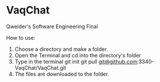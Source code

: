 # VaqChat
Qweider's Software Engineering Final

How to use:
1) Choose a directory and make a folder.
2) Open the Terminal and cd into the directory's folder
3) Type in the terminal
  git init
  git pull git@github.com:3340-VaqChat/VaqChat.git
4) The files are downloaded to the folder.
